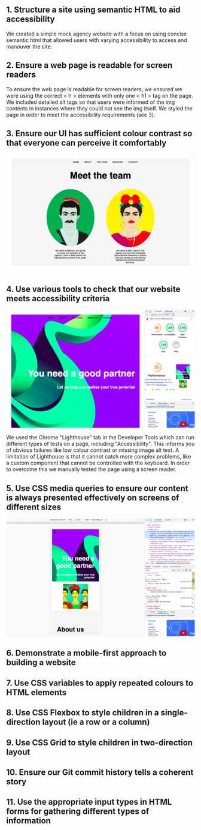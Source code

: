 ## 1. Structure a site using semantic HTML to aid accessibility

We created a simple mock agency website with a focus on using concise semantic html that allowed users with varying accessibility to access and manouver the site. 

## 2. Ensure a web page is readable for screen readers

To ensure the web page is readable for screen readers, we ensured we were using the correct < h > elements with only one < h1 > tag on the page. We included detailed alt tags so that users were informed of the img contents in instances where they could not see the img itself. We styled the page in order to meet the accessibility requirements (see 3).


## 3. Ensure our UI has sufficient colour contrast so that everyone can perceive it comfortably

![Team screenshot with contrast](Images/Team%20screenshot%20.png)



## 4. Use various tools to check that our website meets accessibility criteria

![Lighthouse check](Images/Lighthouse.png)

We used the Chrome "Lighthouse" tab in the Developer Tools which can run different types of tests on a page, including "Accessibility". This informs you of obvious failures like low colour contrast or missing image alt text. A limitation of Lighthouse is that it cannot catch more complex problems, like a custom component that cannot be controlled with the keyboard. In order to overcome this we manually tested the page using a screen reader.

## 5. Use CSS media queries to ensure our content is always presented effectively on screens of different sizes

![Mobile view](/Images/Mobile%20view.png)

## 6. Demonstrate a mobile-first approach to building a website

## 7. Use CSS variables to apply repeated colours to HTML elements

## 8. Use CSS Flexbox to style children in a single-direction layout (ie a row or a column)

## 9. Use CSS Grid to style children in two-direction layout

## 10. Ensure our Git commit history tells a coherent story

## 11. Use the appropriate input types in HTML forms for gathering different types of information
